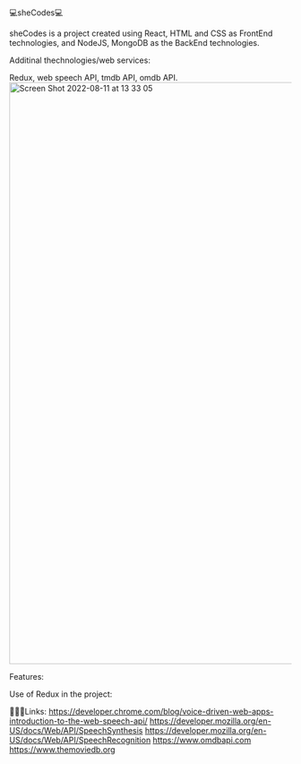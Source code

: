 💻sheCodes💻

sheCodes is a project created using React, HTML and CSS as FrontEnd technologies, and NodeJS, MongoDB as the BackEnd technologies.

Additinal thechnologies/web services: 

Redux, web speech API, tmdb API, omdb API.
<img width="1038" alt="Screen Shot 2022-08-11 at 13 33 05" src="https://user-images.githubusercontent.com/77922002/184115177-e9e7bf6f-bfa2-42a5-8c77-2779f2797947.png">

Features:

Use of Redux in the project:

👩🏻‍🎓Links:
https://developer.chrome.com/blog/voice-driven-web-apps-introduction-to-the-web-speech-api/
https://developer.mozilla.org/en-US/docs/Web/API/SpeechSynthesis
https://developer.mozilla.org/en-US/docs/Web/API/SpeechRecognition
https://www.omdbapi.com
https://www.themoviedb.org
